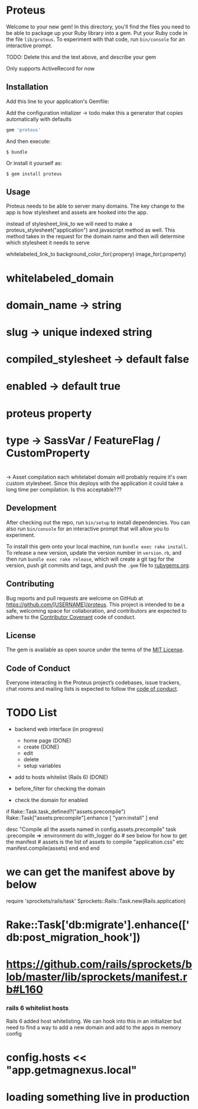 # Proteus

Welcome to your new gem! In this directory, you'll find the files you need to be able to package up your Ruby library into a gem. Put your Ruby code in the file `lib/proteus`. To experiment with that code, run `bin/console` for an interactive prompt.

TODO: Delete this and the text above, and describe your gem

Only supports ActiveRecord for now

## Installation

Add this line to your application's Gemfile:

Add the configuration intializer -> todo make this a generator that copies
automatically with defaults

```ruby
gem 'proteus'
```

And then execute:

    $ bundle

Or install it yourself as:

    $ gem install proteus

## Usage

Proteus needs to be able to server many domains. The key change to the app is
how stylesheet and assets are hooked into the app.

instead of stylesheet_link_to we will need to make a 
proteus_stylesheet("application") and javascript method as well. This method
takes in the request for the domain name and then will determine which
stylesheet it needs to serve

whitelabeled_link_to
background_color_for(:propery)
image_for(:property)

# whitelabeled_domain
#   domain_name -> string
#   slug -> unique indexed string
#   compiled_stylesheet -> default false
#   enabled -> default true

# proteus property
#   type -> SassVar / FeatureFlag / CustomProperty
#   


-> Asset compilation 
each whitelabel domain will probably require it's own custom stylesheet. Since
this deploys with the application it could take a long time per compilation.
Is this acceptable???




## Development

After checking out the repo, run `bin/setup` to install dependencies. You can also run `bin/console` for an interactive prompt that will allow you to experiment.

To install this gem onto your local machine, run `bundle exec rake install`. To release a new version, update the version number in `version.rb`, and then run `bundle exec rake release`, which will create a git tag for the version, push git commits and tags, and push the `.gem` file to [rubygems.org](https://rubygems.org).

## Contributing

Bug reports and pull requests are welcome on GitHub at https://github.com/[USERNAME]/proteus. This project is intended to be a safe, welcoming space for collaboration, and contributors are expected to adhere to the [Contributor Covenant](http://contributor-covenant.org) code of conduct.

## License

The gem is available as open source under the terms of the [MIT License](https://opensource.org/licenses/MIT).

## Code of Conduct

Everyone interacting in the Proteus project’s codebases, issue trackers, chat rooms and mailing lists is expected to follow the [code of conduct](https://github.com/[USERNAME]/proteus/blob/master/CODE_OF_CONDUCT.md).


# TODO List

- backend web interface (in progress)
   - home page (DONE)
   - create (DONE)
   - edit
   - delete
   - setup variables

- add to hosts whitelist (Rails 6) (DONE)
- before_filter for checking the domain
- check the domain for enabled 

if Rake::Task.task_defined?("assets:precompile")
  Rake::Task["assets:precompile"].enhance [ "yarn:install" ]
end

desc "Compile all the assets named in config.assets.precompile"
  task :precompile => :environment do
    with_logger do
      # see below for how to get the manifest
      # assets is the list of assets to compile "application.css" etc
      manifest.compile(assets)
    end
  end
end

# we can get the manifest above by below
require 'sprockets/rails/task'
Sprockets::Rails::Task.new(Rails.application)

# Rake::Task['db:migrate'].enhance(['db:post_migration_hook'])

# https://github.com/rails/sprockets/blob/master/lib/sprockets/manifest.rb#L160

### rails 6 whitelist hosts

Rails 6 added host whitelisting. We can hook into this in an initializer but
need to find a way to add a new domain and add to the apps in memory config

# config.hosts << "app.getmagnexus.local" 

# loading something live in production
